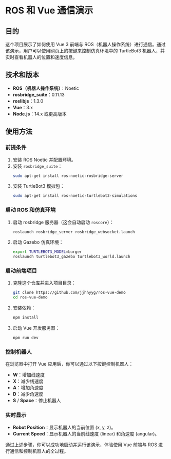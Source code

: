 # ROS 和 Vue 通信演示

## 目的

这个项目展示了如何使用 Vue 3 前端与 ROS（机器人操作系统）进行通信。通过该演示，用户可以使用网页上的按键来控制仿真环境中的 TurtleBot3 机器人，并实时查看机器人的位置和速度信息。

## 技术和版本

- **ROS（机器人操作系统）**：Noetic
- **rosbridge_suite**：0.11.13
- **roslibjs**：1.3.0
- **Vue**：3.x
- **Node.js**：14.x 或更高版本

## 使用方法

### 前提条件

1. 安装 ROS Noetic 并配置环境。
2. 安装 `rosbridge_suite`：
    ```bash
    sudo apt-get install ros-noetic-rosbridge-server
    ```
3. 安装 TurtleBot3 模拟包：
    ```bash
    sudo apt-get install ros-noetic-turtlebot3-simulations
    ```

### 启动 ROS 和仿真环境

1. 启动 rosbridge 服务器（这会自动启动 `roscore`）：
    ```bash
    roslaunch rosbridge_server rosbridge_websocket.launch
    ```

2. 启动 Gazebo 仿真环境：
    ```bash
    export TURTLEBOT3_MODEL=burger
    roslaunch turtlebot3_gazebo turtlebot3_world.launch
    ```

### 启动前端项目

1. 克隆这个仓库并进入项目目录：
    ```bash
    git clone https://github.com/jjhhyyg/ros-vue-demo
    cd ros-vue-demo
    ```

2. 安装依赖：
    ```bash
    npm install
    ```

3. 启动 Vue 开发服务器：
    ```bash
    npm run dev
    ```

### 控制机器人

在浏览器中打开 Vue 应用后，你可以通过以下按键控制机器人：

- **W**：增加线速度
- **X**：减少线速度
- **A**：增加角速度
- **D**：减少角速度
- **S** / **Space**：停止机器人

### 实时显示

- **Robot Position**：显示机器人的当前位置 (x, y, z)。
- **Current Speed**：显示机器人的当前线速度 (linear) 和角速度 (angular)。

通过上述步骤，你可以成功地启动并运行该演示，体验使用 Vue 前端与 ROS 进行通信和控制机器人的全过程。
